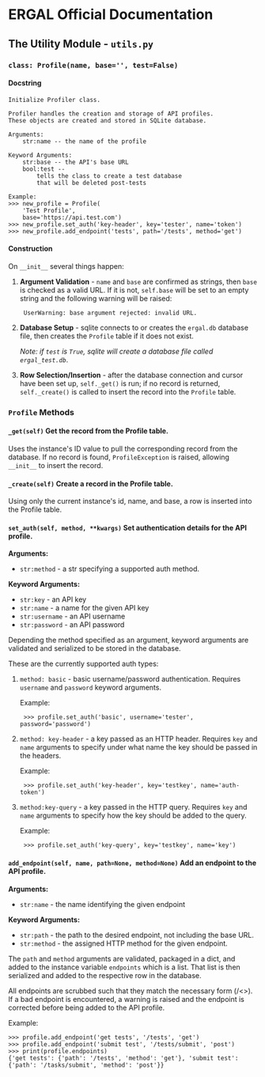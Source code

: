 # ERGAL Official Documentation
## The Utility Module - `utils.py`

### __`class: Profile(name, base='', test=False)`__
#### Docstring
    Initialize Profiler class.

    Profiler handles the creation and storage of API profiles.
    These objects are created and stored in SQLite database.

    Arguments:
        str:name -- the name of the profile

    Keyword Arguments:
        str:base -- the API's base URL
        bool:test -- 
            tells the class to create a test database
            that will be deleted post-tests
    
    Example:
    >>> new_profile = Profile(
        'Test Profile',
        base='https://api.test.com')
    >>> new_profile.set_auth('key-header', key='tester', name='token')
    >>> new_profile.add_endpoint('tests', path='/tests', method='get')


#### Construction
On `__init__` several things happen:

1. **Argument Validation** - `name` and `base` are confirmed as strings, then `base` is checked as a valid URL. If it is not, `self.base` will be set to an empty string and the following warning will be raised:

        UserWarning: base argument rejected: invalid URL.

2. **Database Setup** - sqlite connects to or creates the `ergal.db` database file, then creates the `Profile` table if it does not exist.

    *Note: if `test` is `True`, sqlite will create a database file called `ergal_test.db`*.

3. **Row Selection/Insertion** - after the database connection and cursor have been set up, `self._get()` is run; if no record is returned, `self._create()` is called to insert the record into the `Profile` table.


### __`Profile` Methods__
#### __`_get(self)`__ Get the record from the Profile table.

Uses the instance's ID value to pull the corresponding record from the database. If no record is found, `ProfileException` is raised, allowing `__init__` to insert the record.

#### __`_create(self)`__ Create a record in the Profile table.

Using only the current instance's id, name, and base, a row is inserted into the Profile table.

#### __`set_auth(self, method, **kwargs)`__ Set authentication details for the API profile.
**Arguments:**

- `str:method` - a str specifying a supported auth method.

**Keyword Arguments:**

- `str:key` - an API key
- `str:name` - a name for the given API key
- `str:username` - an API username
- `str:password` - an API password

Depending the method specified as an argument, keyword arguments are validated and serialized to be stored in the database.

These are the currently supported auth types:

1. `method: basic` - basic username/password authentication. Requires `username` and `password` keyword arguments.
    
    Example:

        >>> profile.set_auth('basic', username='tester', password='password')

2. `method: key-header` - a key passed as an HTTP header. Requires `key` and `name` arguments to specify under what name the key should be passed in the headers.

    Example:

        >>> profile.set_auth('key-header', key='testkey', name='auth-token')

3. `method:key-query` - a key passed in the HTTP query. Requires `key` and `name` arguments to specify how the key should be added to the query.

    Example:

        >>> profile.set_auth('key-query', key='testkey', name='key')

#### __`add_endpoint(self, name, path=None, method=None)`__ Add an endpoint to the API profile.
**Arguments:**

- `str:name` - the name identifying the given endpoint

**Keyword Arguments:**

- `str:path` - the path to the desired endpoint, not including the base URL.
- `str:method` - the assigned HTTP method for the given endpoint. 

The `path` and `method` arguments are validated, packaged in a dict, and added to the instance variable `endpoints` which is a list. That list is then serialized and added to the respective row in the database.

All endpoints are scrubbed such that they match the necessary form (/<>). If a bad endpoint is encountered, a warning is raised and the endpoint is corrected before being added to the API profile.

Example:

    >>> profile.add_endpoint('get tests', '/tests', 'get')
    >>> profile.add_endpoint('submit test', '/tests/submit', 'post')
    >>> print(profile.endpoints)
    {'get tests': {'path': '/tests', 'method': 'get'}, 'submit test': {'path': '/tasks/submit', 'method': 'post'}}

